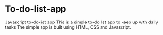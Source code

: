 # To-do-list-app

Javascript to-do-list app
This is a simple to-do list app to keep up with daily tasks
The simple app is built using HTML, CSS and Javascript.
